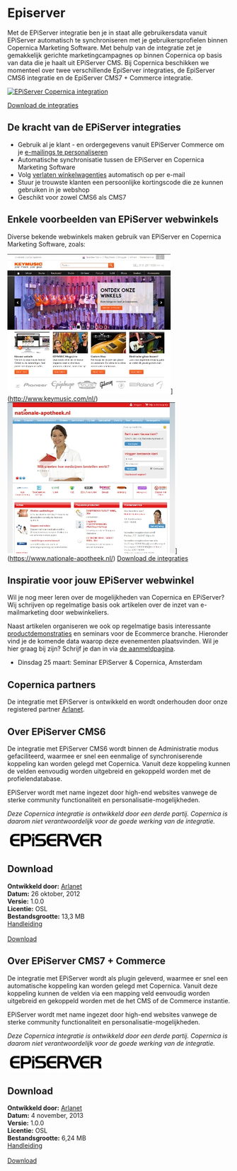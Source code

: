 # Episerver

Met de EPiServer integratie ben je in staat alle gebruikersdata vanuit
EPiServer automatisch te synchroniseren met je gebruikersprofielen
binnen Copernica Marketing Software. Met behulp van de integratie zet je
gemakkelijk gerichte marketingcampagnes op binnen Copernica op basis van
data die je haalt uit EPiServer CMS. Bij Copernica beschikken we
momenteel over twee verschillende EpiServer integraties, de EpiServer
CMS6 integratie en de EpiServer CMS7 + Commerce integratie.

[![EPiServer Copernica
integration](../images/episerver-copernica-integration-nl.png "EPiServer en Copernica")](#download)

[Download de integraties](#download "Download de EPiServer integraties")

De kracht van de EPiServer integraties
--------------------------------------

-   Gebruik al je klant - en ordergegevens vanuit EPiServer Commerce om
    je [e-mailings te personaliseren](./create-clever-emailings.md "Maak en personaliseer zelf e-mailings")
-   Automatische synchronisatie tussen de EPiServer en Copernica Marketing Software
-   Volg [verlaten winkelwagentjes](./automate-your-campaigns.md "Automatiseer je campagnes")
    automatisch op per e-mail
-   Stuur je trouwste klanten een persoonlijke kortingscode die ze kunnen gebruiken in je webshop
-   Geschikt voor zowel CMS6 als CMS7

Enkele voorbeelden van EPiServer webwinkels
-------------------------------------------

Diverse bekende webwinkels maken gebruik van EPiServer en Copernica
Marketing Software, zoals:

![Keymusic](../images/Keymusic-homepage.jpg)](http://www.keymusic.com/nl/)
![Nationale Apotheek](../images/nationale-apotheek-homepage.jpg)](https://www.nationale-apotheek.nl/)
[Download de integraties](#download "Download de EPiServer integraties")         

Inspiratie voor jouw EPiServer webwinkel
----------------------------------------

Wil je nog meer leren over de mogelijkheden van Copernica en EPiServer?
Wij schrijven op regelmatige basis ook artikelen over de inzet van
e-mailmarketing door webwinkeliers.

Naast artikelen organiseren we ook op regelmatige basis interessante
[productdemonstraties](http://www.copernica.com/nl/ondersteuning/productdemonstraties)
en seminars voor de Ecommerce branche. Hieronder vind je de komende data
waarop deze evenementen plaatsvinden. Wil je hier graag bij zijn?
Schrijf je dan in via [de
aanmeldpagina](http://www.copernica.com/nl/ondersteuning/aanmelden-productdemonstratie).

-   Dinsdag 25 maart: Seminar EPiServer & Copernica, Amsterdam

Copernica partners
------------------

De integratie met EPiServer is ontwikkeld en wordt onderhouden door onze
registered partner
[Arlanet](https://www.copernica.com/nl/partners/profile/7017139).

Over EPiServer CMS6
-------------------

De integratie met EPiServer CMS6 wordt binnen de Administratie modus
gefaciliteerd, waarmee er snel een eenmalige of synchroniserende
koppeling kan worden gelegd met Copernica. Vanuit deze koppeling kunnen
de velden eenvoudig worden uitgebreid en gekoppeld worden met de
profielendatabase.

EPiServer wordt met name ingezet door high-end websites vanwege de
sterke community functionaliteit en personalisatie-mogelijkheden.

*Deze Copernica integratie is ontwikkeld door een derde partij.
Copernica is daarom niet verantwoordelijk voor de goede werking van de
integratie.*

![EpiServer logo](../images/episerver-logo.png)

Download
--------

**Ontwikkeld door:** [Arlanet](http://www.arlanet.nl/ "Arlanet")\
**Datum:** 26 oktober, 2012\
**Versie:** 1.0.0\
**Licentie:** OSL\
**Bestandsgrootte:** 13,3 MB\
[Handleiding](../downloads/Copernica-Episerver-Manual.pdf "Handleiding EPiServer")\
\
[Download](../downloads/EpiServerCopernicaPlugin.rar.rar "Download EPiServer plugin")

Over EPiServer CMS7 + Commerce
------------------------------

De integratie met EPiServer wordt als plugin geleverd, waarmee er snel
een automatische koppeling kan worden gelegd met Copernica. Vanuit deze
koppeling kunnen de velden via een mapping veld eenvoudig worden
uitgebreid en gekoppeld worden met de het CMS of de Commerce instantie.

EPiServer wordt met name ingezet door high-end websites vanwege de
sterke community functionaliteit en personalisatie-mogelijkheden.

*Deze Copernica integratie is ontwikkeld door een derde partij.
Copernica is daarom niet verantwoordelijk voor de goede werking van de
integratie.*

![EpiServer logo](../images/episerver-logo.png)

Download
--------

**Ontwikkeld door:** [Arlanet](http://www.arlanet.nl/ "Arlanet")\
**Datum:** 4 november, 2013\
**Versie:** 1.0.0\
**Licentie:** OSL\
**Bestandsgrootte:** 6,24 MB\
[Handleiding](../downloads/Episerver-commerce-handleiding.pdf "Handleiding EPiServer")\
\
[Download](../downloads/EPiServer-Commerce-koppeling.zip "Download EPiServer plugin")
